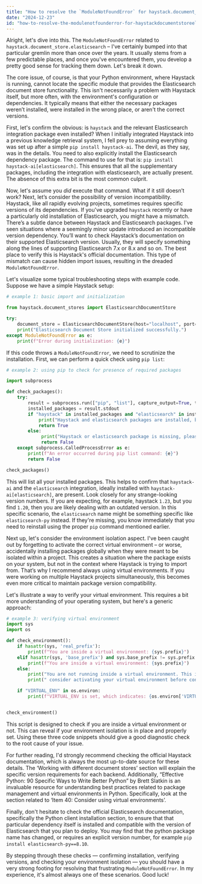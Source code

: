 ```yaml
---
title: "How to resolve the `ModuleNotFoundError` for haystack.document_store.elasticsearch?"
date: "2024-12-23"
id: "how-to-resolve-the-modulenotfounderror-for-haystackdocumentstoreelasticsearch"
---
```


Alright, let's dive into this. The `ModuleNotFoundError` related to `haystack.document_store.elasticsearch` – I've certainly bumped into that particular gremlin more than once over the years. It usually stems from a few predictable places, and once you've encountered them, you develop a pretty good sense for tracking them down. Let's break it down.

The core issue, of course, is that your Python environment, where Haystack is running, cannot locate the specific module that provides the Elasticsearch document store functionality. This isn't necessarily a problem with Haystack itself, but more often, with the environment's configuration or dependencies. It typically means that either the necessary packages weren’t installed, were installed in the wrong place, or aren't the correct versions.

First, let's confirm the obvious: is `haystack` and the relevant Elasticsearch integration package even installed? When I initially integrated Haystack into a previous knowledge retrieval system, I fell prey to assuming everything was set up after a simple `pip install haystack-ai`. The devil, as they say, was in the details. You need to also explicitly install the Elasticsearch dependency package. The command to use for that is: `pip install haystack-ai[elasticsearch]`. This ensures that all the supplementary packages, including the integration with elasticsearch, are actually present. The absence of this extra bit is the most common culprit.

Now, let's assume you *did* execute that command. What if it still doesn’t work? Next, let’s consider the possibility of version incompatibility. Haystack, like all rapidly evolving projects, sometimes requires specific versions of its dependencies. If you've upgraded `haystack` recently or have a particularly old installation of Elasticsearch, you might have a mismatch. There’s a subtle dance between Haystack and Elasticsearch packages. I've seen situations where a seemingly minor update introduced an incompatible version dependency. You’ll want to check Haystack’s documentation on their supported Elasticsearch version. Usually, they will specify something along the lines of supporting Elasticsearch 7.x or 8.x and so on. The best place to verify this is Haystack's official documentation. This type of mismatch can cause hidden import issues, resulting in the dreaded `ModuleNotFoundError`.

Let's visualize some typical troubleshooting steps with example code. Suppose we have a simple Haystack setup:

```python
# example 1: basic import and initialization

from haystack.document_stores import ElasticsearchDocumentStore

try:
    document_store = ElasticsearchDocumentStore(host="localhost", port=9200, index="my_index")
    print("Elasticsearch Document Store initialized successfully.")
except ModuleNotFoundError as e:
    print(f"Error during initialization: {e}")

```

If this code throws a `ModuleNotFoundError`, we need to scrutinize the installation. First, we can perform a quick check using `pip list`:

```python
# example 2: using pip to check for presence of required packages

import subprocess

def check_packages():
    try:
        result = subprocess.run(["pip", "list"], capture_output=True, text=True, check=True)
        installed_packages = result.stdout
        if "haystack" in installed_packages and "elasticsearch" in installed_packages:
            print("Haystack and elasticsearch packages are installed, but please verify the versions.")
            return True
        else:
             print("Haystack or elasticsearch package is missing, please re-install the packages")
             return False
    except subprocess.CalledProcessError as e:
        print(f"An error occurred during pip list command: {e}")
        return False

check_packages()

```
This will list all your installed packages. This helps to confirm that `haystack-ai` and the `elasticsearch` integration, ideally installed with `haystack-ai[elasticsearch]`, are present. Look closely for any strange-looking version numbers. If you are expecting, for example, haystack `1.23`, but you find `1.20`, then you are likely dealing with an outdated version. In this specific scenario, the `elasticsearch` name might be something specific like `elasticsearch-py` instead. If they're missing, you know immediately that you need to reinstall using the proper `pip` command mentioned earlier.

Next up, let's consider the environment isolation aspect. I've been caught out by forgetting to activate the correct virtual environment – or worse, accidentally installing packages globally when they were meant to be isolated within a project. This creates a situation where the package exists on your system, but not in the context where Haystack is trying to import from. That’s why I recommend always using virtual environments. If you were working on multiple Haystack projects simultaneously, this becomes even more critical to maintain package version compatibility.

Let's illustrate a way to verify your virtual environment. This requires a bit more understanding of your operating system, but here's a generic approach:
```python
# example 3: verifying virtual environment
import sys
import os

def check_environment():
    if hasattr(sys, 'real_prefix'):
        print(f"You are inside a virtual environment: {sys.prefix}")
    elif hasattr(sys, 'base_prefix') and sys.base_prefix != sys.prefix:
        print(f"You are inside a virtual environment: {sys.prefix}")
    else:
        print("You are not running inside a virtual environment. This is not recommended.")
        print(" consider activating your virtual environment before continuing.")

    if "VIRTUAL_ENV" in os.environ:
        print(f"VIRTUAL_ENV is set, which indicates: {os.environ['VIRTUAL_ENV']}")


check_environment()


```
This script is designed to check if you are inside a virtual environment or not. This can reveal if your environment isolation is in place and properly set. Using these three code snippets should give a good diagnostic check to the root cause of your issue.

For further reading, I'd strongly recommend checking the official Haystack documentation, which is always the most up-to-date source for these details. The ‘Working with different document stores’ section will explain the specific version requirements for each backend. Additionally, “Effective Python: 90 Specific Ways to Write Better Python” by Brett Slatkin is an invaluable resource for understanding best practices related to package management and virtual environments in Python. Specifically, look at the section related to ‘Item 40: Consider using virtual environments’.

Finally, don't hesitate to check the official Elasticsearch documentation, specifically the Python client installation section, to ensure that that particular dependency itself is installed and compatible with the version of Elasticsearch that you plan to deploy. You may find that the python package name has changed, or requires an explicit version number, for example `pip install elasticsearch-py==8.10`.

By stepping through these checks — confirming installation, verifying versions, and checking your environment isolation — you should have a very strong footing for resolving that frustrating `ModuleNotFoundError`. In my experience, it's almost always one of these scenarios. Good luck!
